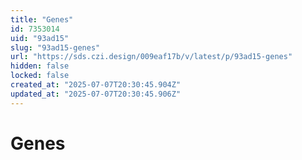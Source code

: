 ```yaml
---
title: "Genes"
id: 7353014
uid: "93ad15"
slug: "93ad15-genes"
url: "https://sds.czi.design/009eaf17b/v/latest/p/93ad15-genes"
hidden: false
locked: false
created_at: "2025-07-07T20:30:45.904Z"
updated_at: "2025-07-07T20:30:45.906Z"
---
```


# Genes

